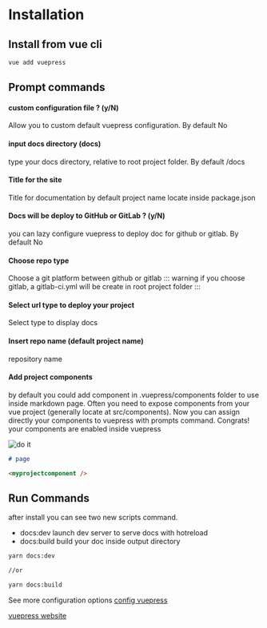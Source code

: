 # Installation

## Install from vue cli
``` sh
vue add vuepress
```

## Prompt commands
#### custom configuration file ? (y/N)
Allow you to custom default vuepress configuration. By default No
#### input docs directory (docs)
type your docs directory, relative to root project folder. By default /docs
#### Title for the site
Title for documentation by default project name locate inside package.json
#### Docs will be deploy to GitHub or GitLab ? (y/N)
you can lazy configure vuepress to deploy doc for github or gitlab. By default No
#### Choose repo type
Choose a git platform between github or gitlab
::: warning
if you choose gitlab, a gitlab-ci.yml will be create in root project folder
:::
#### Select url type to deploy your project
Select type to display docs
#### Insert repo name (default project name)
repository name
#### Add project components
by default you could add component in .vuepress/components folder to use inside markdown page. Often you need to expose components from your vue project (generally locate at src/components).
Now you can assign directly your components to vuepress with prompts command.
Congrats! your components are enabled inside vuepress

![do it](https://media.giphy.com/media/3o85xtLX7zCyeeWGLC/giphy.gif)
```markdown
# page

<myprojectcomponent />
```

## Run Commands
after install you can see two new scripts command. 
- docs:dev launch dev server to serve docs  with hotreload
- docs:build build your doc inside output directory
``` sh
yarn docs:dev

//or

yarn docs:build
```






See more configuration options [config vuepress](https://vuepress.vuejs.org/config/)


[vuepress website](https://vuepress.vuejs.org)